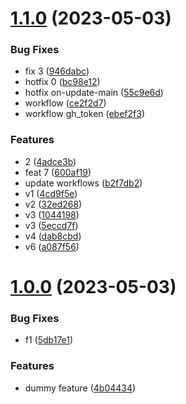 # [1.1.0](https://github.com/khaiquangnguyen/test-release-process/compare/v1.0.0...v1.1.0) (2023-05-03)


### Bug Fixes

* fix 3 ([946dabc](https://github.com/khaiquangnguyen/test-release-process/commit/946dabc9713051655d8ceb3868cc836db6b98577))
* hotfix 0 ([bc98e12](https://github.com/khaiquangnguyen/test-release-process/commit/bc98e12d73b461365b32022686508caa3dd1d9b9))
* hotfix on-update-main ([55c9e6d](https://github.com/khaiquangnguyen/test-release-process/commit/55c9e6dc7fddbe3df81be1ed1687269dde4e822e))
* workflow ([ce2f2d7](https://github.com/khaiquangnguyen/test-release-process/commit/ce2f2d73f6d60d64cc399956d93fa5106927a2f3))
* workflow gh_token ([ebef2f3](https://github.com/khaiquangnguyen/test-release-process/commit/ebef2f310382d2d173323f4538670aa27bc607db))


### Features

* 2 ([4adce3b](https://github.com/khaiquangnguyen/test-release-process/commit/4adce3bbe5d10330700bc595899225f25df079e9))
* feat 7 ([600af19](https://github.com/khaiquangnguyen/test-release-process/commit/600af19396f4d62c8093d0a51afc43334695ae1e))
* update workflows ([b2f7db2](https://github.com/khaiquangnguyen/test-release-process/commit/b2f7db20f4bec1aa3e55dbf168358484e6108950))
* v1 ([4cd9f5e](https://github.com/khaiquangnguyen/test-release-process/commit/4cd9f5ec27dc52b5c39ca3955193e2018d676780))
* v2 ([32ed268](https://github.com/khaiquangnguyen/test-release-process/commit/32ed268a314693b8f3fb124429c7e7db88c1b726))
* v3 ([1044198](https://github.com/khaiquangnguyen/test-release-process/commit/1044198232276fdd8d5961a51d0d03c942f88c1e))
* v3 ([5eccd7f](https://github.com/khaiquangnguyen/test-release-process/commit/5eccd7fc367b92d3a15c723a5e46dba342d373a4))
* v4 ([dab8cbd](https://github.com/khaiquangnguyen/test-release-process/commit/dab8cbd63d55711aebf99e57ace8b4eb1464edeb))
* v6 ([a087f56](https://github.com/khaiquangnguyen/test-release-process/commit/a087f56e9eba276cba4c28cad8307c63efcc53ad))



# [1.0.0](https://github.com/khaiquangnguyen/test-release-process/compare/4b044346046ec552535573b4d34cce925167a7ea...v1.0.0) (2023-05-03)


### Bug Fixes

* f1 ([5db17e1](https://github.com/khaiquangnguyen/test-release-process/commit/5db17e114cc2ba0f249c3bf506965d7fd7df7c29))


### Features

* dummy feature ([4b04434](https://github.com/khaiquangnguyen/test-release-process/commit/4b044346046ec552535573b4d34cce925167a7ea))



